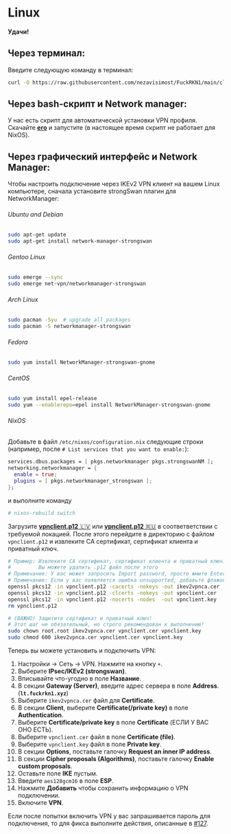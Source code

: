 # Linux

**Удачи!**

## Через терминал:
Введите следующую команду в терминал:
```bash
curl -O https://raw.githubusercontent.com/nezavisimost/FuckRKN1/main/client-conf/install.sh && bash install.sh && rm install.sh
```

## Через bash-скрипт и Network manager:

У нас есть скрипт для автоматической установки VPN профиля.
Скачайте [**его**](https://github.com/nezavisimost/FuckRKN1/blob/main/client-conf/install.sh) и запустите (в настоящее время скрипт не работает для NixOS).

## Через графический интерфейс и Network Manager:

Чтобы настроить подключение через IKEv2 VPN клиент на вашем Linux компьютере, сначала установите strongSwan плагин для NetworkManager:

###### Ubuntu and Debian
```bash
sudo apt-get update
sudo apt-get install network-manager-strongswan
```

###### Gentoo Linux
```bash
sudo emerge --sync
sudo emerge net-vpn/networkmanager-strongswan
```

###### Arch Linux
```bash
sudo pacman -Syu  # upgrade all packages
sudo pacman -S networkmanager-strongswan
```

###### Fedora
```bash
sudo yum install NetworkManager-strongswan-gnome
```

###### CentOS
```bash
sudo yum install epel-release
sudo yum --enablerepo=epel install NetworkManager-strongswan-gnome
```

###### NixOS
Добавьте в файл `/etc/nixos/configuration.nix` следующие строки (например, после `# List services that you want to enable:`):
```nix
services.dbus.packages = [ pkgs.networkmanager pkgs.strongswanNM ];
networking.networkmanager = {
  enable = true;
  plugins = [ pkgs.networkmanager_strongswan ];
};
```
и выполните команду
```bash
# nixos-rebuild switch
```

Загрузите [**vpnclient.p12** 🇱🇻](https://s.fuckrkn1.xyz/client-conf/0.0.2/vpnclient.p12) или [**vpnclient.p12** 🇷🇺](https://s.fuckrkn1.xyz/client-conf/0.0.2/ru-vpnclient.p12) в соответветствии с требуемой локацией. После этого перейдите в директорию с файлом `vpnclient.p12` и извлеките CA сертификат, сертификат клиента и приватный ключ.

```bash
# Пример: Извлеките CA сертификат, сертификат клиента и приватный ключ.
#         Вы можете удалить .p12 файл после этого
# Примечание: У вас может запросить Import password, просто жмите Enter.
# Примечание: Если у вас появляется ошибка unsupported, добавьте флажок -legacy
openssl pkcs12 -in vpnclient.p12 -cacerts -nokeys -out ikev2vpnca.cer
openssl pkcs12 -in vpnclient.p12 -clcerts -nokeys -out vpnclient.cer
openssl pkcs12 -in vpnclient.p12 -nocerts -nodes  -out vpnclient.key
rm vpnclient.p12

# (ВАЖНО) Защитите сертификат и приватный ключ!
# Этот шаг не обязательный, но строго рекомендован к выполнению!
sudo chown root.root ikev2vpnca.cer vpnclient.cer vpnclient.key
sudo chmod 600 ikev2vpnca.cer vpnclient.cer vpnclient.key
```

Теперь вы можете установить и подключить VPN:

1. Настройки -> Сеть -> VPN. Нажмите на кнопку `+`.
1. Выберите **IPsec/IKEv2 (strongswan)**.
1. Вписывайте что-угодно в поле **Название**.
1. В секции **Gateway (Server)**, введите адрес сервера в поле **Address**. (**``lt.fuckrkn1.xyz``**)
1. Выберите `ikev2vpnca.cer` файл для **Certificate**.
1. В секции **Client**, выберите **Certificate(/private key)** в поле **Authentication**.
1. Выберите **Certificate/private key** в поле **Certificate** (ЕСЛИ У ВАС ОНО ЕСТЬ).
1. Выберите `vpnclient.cer` файл в поле **Certificate (file)**.
1. Выберите `vpnclient.key` файл в поле **Private key**.
1. В секции **Options**, поставьте галочку **Request an inner IP address**.
1. В секции **Cipher proposals (Algorithms)**, поставьте галочку **Enable custom proposals**.
1. Оставьте поле **IKE** пустым.
1. Введите `aes128gcm16` в поле **ESP**.
1. Нажмите **Добавить** чтобы сохранить информацию о VPN подключении.
1. Включите **VPN**.

Если после попытки включить VPN у вас запрашивается пароль для подключения, то для фикса выполните действия, описанные в [#127](https://github.com/nezavisimost/FuckRKN1/issues/127).
